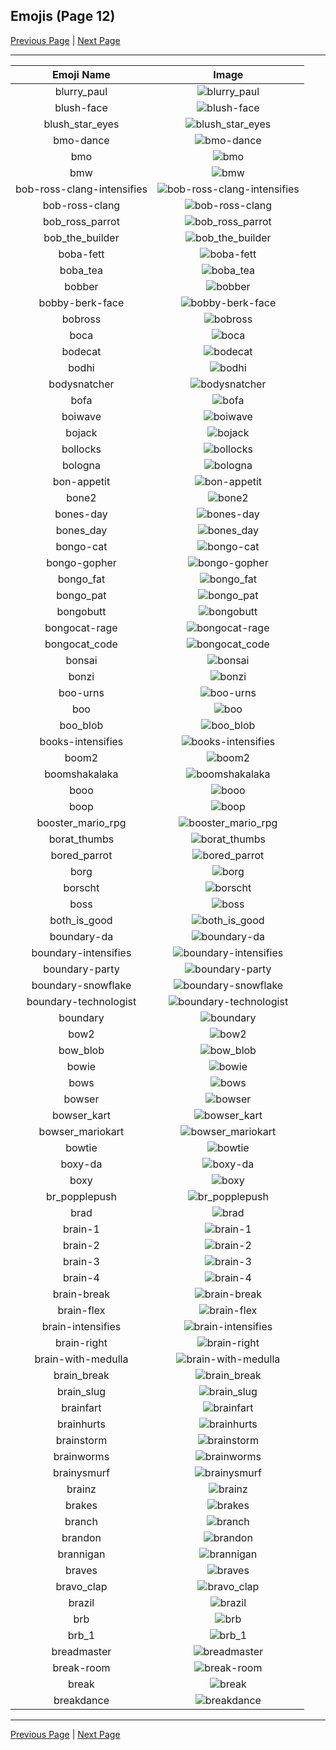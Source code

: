 
## Emojis (Page 12)

[Previous Page](/docs/hashicorp/page-b-0011.md)
  | [Next Page](/docs/hashicorp/page-b-0013.md)

<hr />

|Emoji Name|Image|
| :-: | :-: |
|blurry_paul| ![blurry_paul](/emojis/hashicorp/blurry_paul.png)|
|blush-face| ![blush-face](/emojis/hashicorp/blush-face.gif)|
|blush_star_eyes| ![blush_star_eyes](/emojis/hashicorp/blush_star_eyes.png)|
|bmo-dance| ![bmo-dance](/emojis/hashicorp/bmo-dance.gif)|
|bmo| ![bmo](/emojis/hashicorp/bmo.gif)|
|bmw| ![bmw](/emojis/hashicorp/bmw.png)|
|bob-ross-clang-intensifies| ![bob-ross-clang-intensifies](/emojis/hashicorp/bob-ross-clang-intensifies.gif)|
|bob-ross-clang| ![bob-ross-clang](/emojis/hashicorp/bob-ross-clang.png)|
|bob_ross_parrot| ![bob_ross_parrot](/emojis/hashicorp/bob_ross_parrot.gif)|
|bob_the_builder| ![bob_the_builder](/emojis/hashicorp/bob_the_builder.png)|
|boba-fett| ![boba-fett](/emojis/hashicorp/boba-fett.gif)|
|boba_tea| ![boba_tea](/emojis/hashicorp/boba_tea.png)|
|bobber| ![bobber](/emojis/hashicorp/bobber.jpg)|
|bobby-berk-face| ![bobby-berk-face](/emojis/hashicorp/bobby-berk-face.png)|
|bobross| ![bobross](/emojis/hashicorp/bobross.png)|
|boca| ![boca](/emojis/hashicorp/boca.jpg)|
|bodecat| ![bodecat](/emojis/hashicorp/bodecat.png)|
|bodhi| ![bodhi](/emojis/hashicorp/bodhi.jpg)|
|bodysnatcher| ![bodysnatcher](/emojis/hashicorp/bodysnatcher.jpg)|
|bofa| ![bofa](/emojis/hashicorp/bofa.png)|
|boiwave| ![boiwave](/emojis/hashicorp/boiwave.png)|
|bojack| ![bojack](/emojis/hashicorp/bojack.png)|
|bollocks| ![bollocks](/emojis/hashicorp/bollocks.png)|
|bologna| ![bologna](/emojis/hashicorp/bologna.png)|
|bon-appetit| ![bon-appetit](/emojis/hashicorp/bon-appetit.jpg)|
|bone2| ![bone2](/emojis/hashicorp/bone2.png)|
|bones-day| ![bones-day](/emojis/hashicorp/bones-day.png)|
|bones_day| ![bones_day](/emojis/hashicorp/bones_day.png)|
|bongo-cat| ![bongo-cat](/emojis/hashicorp/bongo-cat.gif)|
|bongo-gopher| ![bongo-gopher](/emojis/hashicorp/bongo-gopher.gif)|
|bongo_fat| ![bongo_fat](/emojis/hashicorp/bongo_fat.gif)|
|bongo_pat| ![bongo_pat](/emojis/hashicorp/bongo_pat.gif)|
|bongobutt| ![bongobutt](/emojis/hashicorp/bongobutt.gif)|
|bongocat-rage| ![bongocat-rage](/emojis/hashicorp/bongocat-rage.gif)|
|bongocat_code| ![bongocat_code](/emojis/hashicorp/bongocat_code.gif)|
|bonsai| ![bonsai](/emojis/hashicorp/bonsai.png)|
|bonzi| ![bonzi](/emojis/hashicorp/bonzi.png)|
|boo-urns| ![boo-urns](/emojis/hashicorp/boo-urns.jpg)|
|boo| ![boo](/emojis/hashicorp/boo.gif)|
|boo_blob| ![boo_blob](/emojis/hashicorp/boo_blob.png)|
|books-intensifies| ![books-intensifies](/emojis/hashicorp/books-intensifies.gif)|
|boom2| ![boom2](/emojis/hashicorp/boom2.gif)|
|boomshakalaka| ![boomshakalaka](/emojis/hashicorp/boomshakalaka.png)|
|booo| ![booo](/emojis/hashicorp/booo.gif)|
|boop| ![boop](/emojis/hashicorp/boop.gif)|
|booster_mario_rpg| ![booster_mario_rpg](/emojis/hashicorp/booster_mario_rpg.gif)|
|borat_thumbs| ![borat_thumbs](/emojis/hashicorp/borat_thumbs.gif)|
|bored_parrot| ![bored_parrot](/emojis/hashicorp/bored_parrot.gif)|
|borg| ![borg](/emojis/hashicorp/borg.png)|
|borscht| ![borscht](/emojis/hashicorp/borscht.gif)|
|boss| ![boss](/emojis/hashicorp/boss.png)|
|both_is_good| ![both_is_good](/emojis/hashicorp/both_is_good.jpg)|
|boundary-da| ![boundary-da](/emojis/hashicorp/boundary-da.png)|
|boundary-intensifies| ![boundary-intensifies](/emojis/hashicorp/boundary-intensifies.gif)|
|boundary-party| ![boundary-party](/emojis/hashicorp/boundary-party.gif)|
|boundary-snowflake| ![boundary-snowflake](/emojis/hashicorp/boundary-snowflake.png)|
|boundary-technologist| ![boundary-technologist](/emojis/hashicorp/boundary-technologist.png)|
|boundary| ![boundary](/emojis/hashicorp/boundary.png)|
|bow2| ![bow2](/emojis/hashicorp/bow2.gif)|
|bow_blob| ![bow_blob](/emojis/hashicorp/bow_blob.png)|
|bowie| ![bowie](/emojis/hashicorp/bowie.jpg)|
|bows| ![bows](/emojis/hashicorp/bows.png)|
|bowser| ![bowser](/emojis/hashicorp/bowser.jpg)|
|bowser_kart| ![bowser_kart](/emojis/hashicorp/bowser_kart.gif)|
|bowser_mariokart| ![bowser_mariokart](/emojis/hashicorp/bowser_mariokart.gif)|
|bowtie| ![bowtie](/emojis/hashicorp/bowtie.png)|
|boxy-da| ![boxy-da](/emojis/hashicorp/boxy-da.png)|
|boxy| ![boxy](/emojis/hashicorp/boxy.png)|
|br_popplepush| ![br_popplepush](/emojis/hashicorp/br_popplepush.png)|
|brad| ![brad](/emojis/hashicorp/brad.png)|
|brain-1| ![brain-1](/emojis/hashicorp/brain-1.png)|
|brain-2| ![brain-2](/emojis/hashicorp/brain-2.png)|
|brain-3| ![brain-3](/emojis/hashicorp/brain-3.png)|
|brain-4| ![brain-4](/emojis/hashicorp/brain-4.png)|
|brain-break| ![brain-break](/emojis/hashicorp/brain-break.png)|
|brain-flex| ![brain-flex](/emojis/hashicorp/brain-flex.png)|
|brain-intensifies| ![brain-intensifies](/emojis/hashicorp/brain-intensifies.gif)|
|brain-right| ![brain-right](/emojis/hashicorp/brain-right.png)|
|brain-with-medulla| ![brain-with-medulla](/emojis/hashicorp/brain-with-medulla.png)|
|brain_break| ![brain_break](/emojis/hashicorp/brain_break.png)|
|brain_slug| ![brain_slug](/emojis/hashicorp/brain_slug.jpg)|
|brainfart| ![brainfart](/emojis/hashicorp/brainfart.gif)|
|brainhurts| ![brainhurts](/emojis/hashicorp/brainhurts.jpg)|
|brainstorm| ![brainstorm](/emojis/hashicorp/brainstorm.png)|
|brainworms| ![brainworms](/emojis/hashicorp/brainworms.gif)|
|brainysmurf| ![brainysmurf](/emojis/hashicorp/brainysmurf.png)|
|brainz| ![brainz](/emojis/hashicorp/brainz.jpg)|
|brakes| ![brakes](/emojis/hashicorp/brakes.png)|
|branch| ![branch](/emojis/hashicorp/branch.png)|
|brandon| ![brandon](/emojis/hashicorp/brandon.png)|
|brannigan| ![brannigan](/emojis/hashicorp/brannigan.png)|
|braves| ![braves](/emojis/hashicorp/braves.gif)|
|bravo_clap| ![bravo_clap](/emojis/hashicorp/bravo_clap.png)|
|brazil| ![brazil](/emojis/hashicorp/brazil.png)|
|brb| ![brb](/emojis/hashicorp/brb.gif)|
|brb_1| ![brb_1](/emojis/hashicorp/brb_1.png)|
|breadmaster| ![breadmaster](/emojis/hashicorp/breadmaster.png)|
|break-room| ![break-room](/emojis/hashicorp/break-room.jpg)|
|break| ![break](/emojis/hashicorp/break.png)|
|breakdance| ![breakdance](/emojis/hashicorp/breakdance.gif)|

<hr/>

[Previous Page](/docs/hashicorp/page-b-0011.md)
  | [Next Page](/docs/hashicorp/page-b-0013.md)